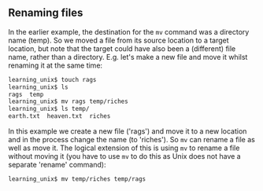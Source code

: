 ## Renaming files

In the earlier example, the destination for the `mv` command was a directory name (temp). So we moved a file from its source location to a target location, but note that the target could have also been a (different) file name, rather than a directory. E.g. let's make a new file and move it whilst renaming it at the same time:

```bash
learning_unix$ touch rags
learning_unix$ ls
rags  temp
learning_unix$ mv rags temp/riches
learning_unix$ ls temp/
earth.txt  heaven.txt  riches
```

In this example we create a new file ('rags') and move it to a new location and in the process change the name (to 'riches'). So `mv` can rename a file as well as move it. The logical extension of this is using `mv` to rename a file without moving it (you have to use `mv` to do this as Unix does not have a separate 'rename' command):

```bash
learning_unix$ mv temp/riches temp/rags
```
